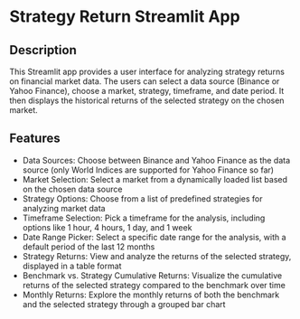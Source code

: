 # Strategy Return Streamlit App

## Description
This Streamlit app provides a user interface for analyzing strategy returns on financial market data. The users can select a data source (Binance or Yahoo Finance), choose a market, strategy, timeframe, and date period. It then displays the historical returns of the selected strategy on the chosen market.


## Features
* Data Sources: Choose between Binance and Yahoo Finance as the data source (only World Indices are supported for Yahoo Finance so far)
* Market Selection: Select a market from a dynamically loaded list based on the chosen data source
* Strategy Options: Choose from a list of predefined strategies for analyzing market data
* Timeframe Selection: Pick a timeframe for the analysis, including options like 1 hour, 4 hours, 1 day, and 1 week
* Date Range Picker: Select a specific date range for the analysis, with a default period of the last 12 months
* Strategy Returns: View and analyze the returns of the selected strategy, displayed in a table format
* Benchmark vs. Strategy Cumulative Returns: Visualize the cumulative returns of the selected strategy compared to the benchmark over time
* Monthly Returns: Explore the monthly returns of both the benchmark and the selected strategy through a grouped bar chart
